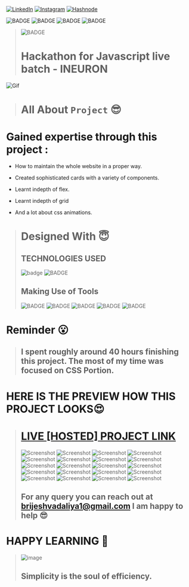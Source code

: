 
<!-- Social Links -->

[![LinkedIn][linkedin-shield]][linkedin-url]
[![Instagram][instagram-shield]][instagram-url]
[![Hashnode][hashnode-shield]][hashnode-url]

![BADGE](https://img.shields.io/badge/HACKATHON-PROJECT-lightgrey)
![BADGE](https://img.shields.io/badge/LCO--INEURON-HITESH%20CHOUDHARY-lightgrey)
![BADGE](https://img.shields.io/badge/INEURON-FULL--STACK--JAVASCRIPT--WEBDEVELOPMENT-lightgrey)
![BADGE](https://img.shields.io/badge/HTML-CSS-lightgrey)

>![BADGE](https://img.shields.io/badge/MADE%20WITH%20FUN%20BY-BRIJESH%20VADALIA-blue)
># Hackathon for Javascript live batch - INEURON

![Gif](https://thumbs.gfycat.com/DecisiveMadGoral-max-1mb.gif)

> # All About `Project` 😎

# **Gained expertise through this project :**

- How to maintain the whole website in a proper way.

- Created sophisticated cards with a variety of components.

- Learnt indepth of flex.

- Learnt indepth of grid

-  And a lot about css animations.







># Designed With 😇
>## TECHNOLOGIES USED 
>![badge](https://img.shields.io/badge/HTML5-HTML5-orange)
![BADGE](https://img.shields.io/badge/CSS3-CSS3-blue)
>## Making Use of Tools
>![BADGE](https://img.shields.io/badge/GOOGLE-CHROME-blue)
>![BADGE](https://img.shields.io/badge/GIT-HUB-lightgrey)
>![BADGE](https://img.shields.io/badge/VS-CODE-blue)
>![BADGE](https://img.shields.io/badge/GIT-GIT-orange)
>![BADGE](https://img.shields.io/badge/NETLIFY-NETLIFY-blue)

# Reminder 😮

>## I spent roughly around  40 hours   finishing this project. The most of my time was focused on CSS Portion.




# HERE IS THE PREVIEW HOW THIS PROJECT LOOKS😍
># [LIVE [HOSTED] PROJECT LINK](https://ineuron-homepage-brijesh8128.netlify.app/ "Project-1-Hackathon--Netlify")
>![Screenshot](./screenshot/screenshot-1.png)
>![Screenshot](./screenshot/screenshot-2.png)
>![Screenshot](./screenshot/screenshot-3.png)
>![Screenshot](./screenshot/screenshot-4.png)
>![Screenshot](./screenshot/screenshot-5.png)
>![Screenshot](./screenshot/screenshot-6.png)
>![Screenshot](./screenshot/screenshot-7.png)
>![Screenshot](./screenshot/screenshot-8.png)
>![Screenshot](./screenshot/screenshot-9.png)
>![Screenshot](./screenshot/screenshot-10.png)
>![Screenshot](./screenshot/screenshot-11.png)
>![Screenshot](./screenshot/screenshot-12.png)
>![Screenshot](./screenshot/screenshot-13.png)
>![Screenshot](./screenshot/screenshot-14.png)
>![Screenshot](./screenshot/screenshot-15.png)
>![Screenshot](./screenshot/screenshot-16.png)
>![Screenshot](./screenshot/screenshot-17.png)
>![Screenshot](./screenshot/screenshot-18.png)
>![Screenshot](./screenshot/screenshot-19.png)
>![Screenshot](./screenshot/screenshot-20.png)
>## For any query you can reach out at brijeshvadaliya1@gmail.com I am happy to help 😎

# HAPPY LEARNING 🤩
>![image](https://raw.githubusercontent.com/ikeyurp/ikeyurp/master/src/Comp-Man.gif)
>## Simplicity is the soul of efficiency.












<!-- Linkedin -->

[linkedin-shield]: https://img.shields.io/badge/-LinkedIn-black.svg?style=for-the-badge&logo=linkedin&colorB=0B5FBB
[linkedin-url]: https://www.linkedin.com/in/brijesh-vadaliya-16b3a2202/

<!-- Instagram -->

[instagram-shield]: https://img.shields.io/badge/Instagram-%23E4405F.svg?style=for-the-badge&logo=Instagram&logoColor=white
[instagram-url]: https://www.instagram.com/brijesh_vadaliya_8128/


<!-- Hashnode -->

[hashnode-shield]: https://img.shields.io/badge/Hashnode-2962FF?style=for-the-badge&logo=hashnode&logoColor=white
[hashnode-url]: https://brijeshvadaliya8128.hashnode.dev/




<!-- Project screenshot -->

[product-screenshot]: /readme_assets/project01.jpg
[project-url]: https://trending25.netlify.app/
